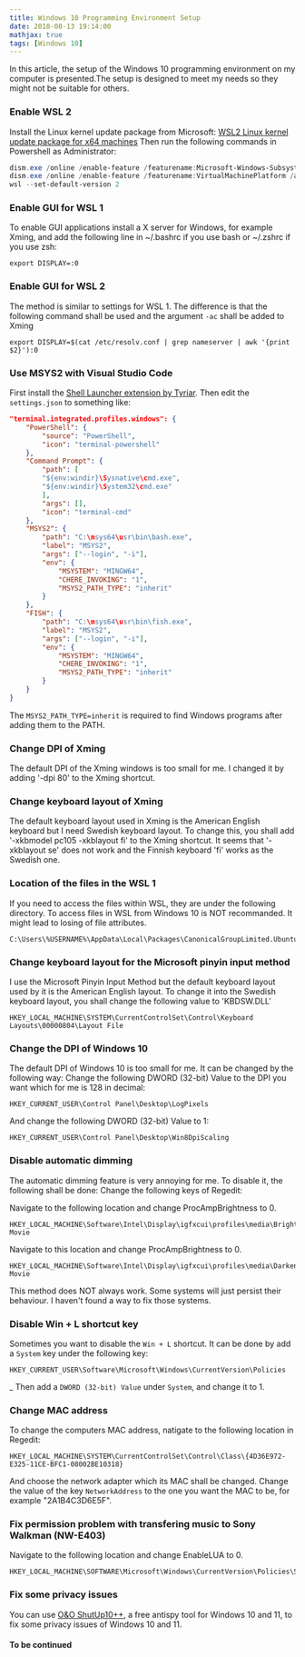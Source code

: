 ```yaml
---
title: Windows 10 Programming Environment Setup
date: 2018-08-13 19:14:00
mathjax: true
tags: [Windows 10]
---
```


In this article, the setup of the Windows 10 programming environment on my computer is presented.The setup is designed to meet my needs so they might not be suitable for others. 

<!-- more -->

### Enable WSL 2
Install the Linux kernel update package from Microsoft: [WSL2 Linux kernel update package for x64 machines](https://wslstorestorage.blob.core.windows.net/wslblob/wsl_update_x64.msi)
Then run the following commands in Powershell as Administrator:
````powershell
dism.exe /online /enable-feature /featurename:Microsoft-Windows-Subsystem-Linux /all /norestart
dism.exe /online /enable-feature /featurename:VirtualMachinePlatform /all /norestart
wsl --set-default-version 2
````


### Enable GUI for WSL 1
To enable GUI applications install a X server for Windows, for example Xming, and add the following line in ~/.bashrc if you use bash or ~/.zshrc if you use zsh:
```shell
export DISPLAY=:0
```


### Enable GUI for WSL 2
The method is similar to settings for WSL 1. The difference is that the following command shall be used and the argument `-ac` shall be added to Xming
```shell
export DISPLAY=$(cat /etc/resolv.conf | grep nameserver | awk '{print $2}'):0
```



### Use MSYS2 with Visual Studio Code

First install the [Shell Launcher extension by Tyriar](https://marketplace.visualstudio.com/items?itemName=Tyriar.shell-launcher). Then edit the `settings.json` to something like:

```json
"terminal.integrated.profiles.windows": {
    "PowerShell": {
        "source": "PowerShell",
        "icon": "terminal-powershell"
    },
    "Command Prompt": {
        "path": [
        "${env:windir}\Sysnative\cmd.exe",
        "${env:windir}\System32\cmd.exe"
        ],
        "args": [],
        "icon": "terminal-cmd"
    },
    "MSYS2": {
        "path": "C:\msys64\usr\bin\bash.exe",
        "label": "MSYS2",
        "args": ["--login", "-i"],
        "env": {
            "MSYSTEM": "MINGW64",
            "CHERE_INVOKING": "1",
        	"MSYS2_PATH_TYPE": "inherit"
	    }
    },
    "FISH": {
        "path": "C:\msys64\usr\bin\fish.exe",
        "label": "MSYS2",
        "args": ["--login", "-i"],
        "env": {
            "MSYSTEM": "MINGW64",
            "CHERE_INVOKING": "1",
            "MSYS2_PATH_TYPE": "inherit"
	    }
	}
}
```



The `MSYS2_PATH_TYPE=inherit` is required to find Windows programs after adding them to the PATH. 



### Change DPI of Xming

The default DPI of the Xming windows is too small for me. I changed it by adding '-dpi 80' to the Xming shortcut.

### Change keyboard layout of Xming
The default keyboard layout used in Xming is the American English keyboard but I need Swedish keyboard layout. To change this, you shall add '-xkbmodel pc105 -xkblayout fi' to the Xming shortcut. It seems that '-xkblayout se' does not work and the Finnish keyboard 'fi' works as the Swedish one. 

### Location of the files in the WSL 1
If you need to access the files within WSL, they are under the following directory. To access files in WSL from Windows 10 is NOT recommanded. It might lead to losing of file attributes.
```
C:\Users\%USERNAME%\AppData\Local\Packages\CanonicalGroupLimited.UbuntuonWindows_79rhkp1fndgsc\LocalState\rootfs\
```


### Change keyboard layout for the Microsoft pinyin input method
I use the Microsoft Pinyin Input Method but the default keyboard layout used by it is the American English layout. To change it into the Swedish keyboard layout, you shall change the following value to 'KBDSW.DLL'
```
HKEY_LOCAL_MACHINE\SYSTEM\CurrentControlSet\Control\Keyboard Layouts\00000804\Layout File
```


### Change the DPI of Windows 10
The default DPI of Windows 10 is too small for me. It can be changed by the following way: Change the following DWORD (32-bit) Value to the DPI you want which for me is 128 in decimal:
```
HKEY_CURRENT_USER\Control Panel\Desktop\LogPixels
```

And change the following DWORD (32-bit) Value to 1:
```
HKEY_CURRENT_USER\Control Panel\Desktop\Win8DpiScaling
```


### Disable automatic dimming
The automatic dimming feature is very annoying for me. To disable it, the following shall be done:
Change the following keys of Regedit:

Navigate to the following location and change ProcAmpBrightness to 0.
```
HKEY_LOCAL_MACHINE\Software\Intel\Display\igfxcui\profiles\media\Brighten Movie
```

Navigate to this location and change ProcAmpBrightness to 0.
```
HKEY_LOCAL_MACHINE\Software\Intel\Display\igfxcui\profiles\media\Darken Movie
```

This method does NOT always work. Some systems will just persist their behaviour. I haven't found a way to fix those systems. 


### Disable Win + L shortcut key
Sometimes you want to disable the `Win + L` shortcut. It can be done by add a `System` key under the following key:
```
HKEY_CURRENT_USER\Software\Microsoft\Windows\CurrentVersion\Policies
```
_
Then add a `DWORD (32-bit) Value` under `System`, and change it to 1.

### Change MAC address
To change the computers MAC address, natigate to the following location in Regedit: 
```
HKEY_LOCAL_MACHINE\SYSTEM\CurrentControlSet\Control\Class\{4D36E972-E325-11CE-BFC1-08002BE10318}
```
And choose the network adapter which its MAC shall be changed. Change the value of the key `NetworkAddress` to the one you want the MAC to be, for example "2A1B4C3D6E5F".


### Fix permission problem with transfering music to Sony Walkman (NW-E403)
Navigate to the following location and change EnableLUA to 0. 
```
HKEY_LOCAL_MACHINE\SOFTWARE\Microsoft\Windows\CurrentVersion\Policies\System
```

### Fix some privacy issues
You can use [O&O ShutUp10++](https://www.oo-software.com/en/shutup10), a free antispy tool for Windows 10 and 11, to fix some privacy issues of Windows 10 and 11. 


#### To be continued